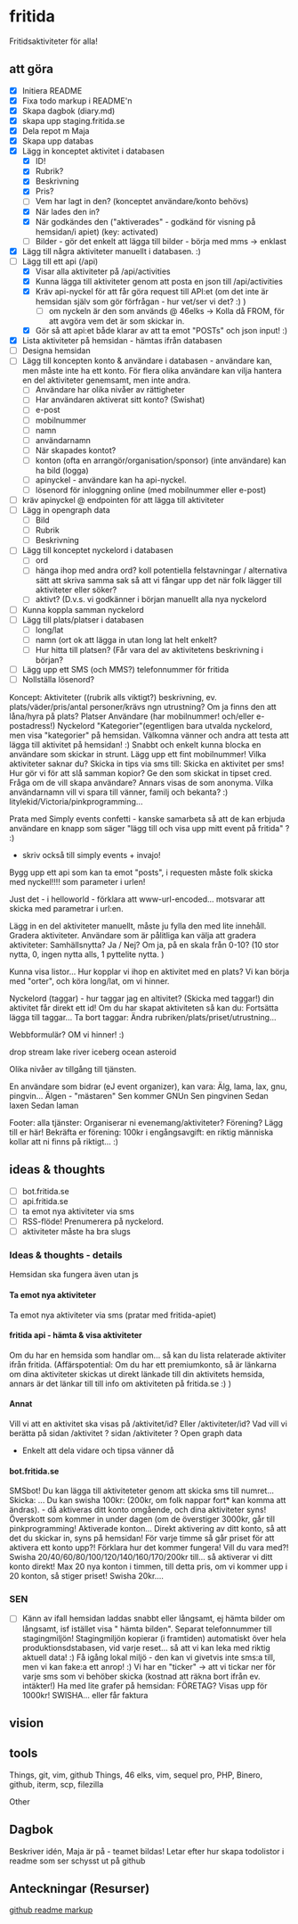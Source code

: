 # fritida
Fritidsaktiviteter för alla!

## att göra
- [x] Initiera README
- [x] Fixa todo markup i README'n
- [x] Skapa dagbok (diary.md)
- [x] skapa upp staging.fritida.se
- [x] Dela repot m Maja
- [x] Skapa upp databas
- [x] Lägg in konceptet aktivitet i databasen
  - [x] ID!
  - [x] Rubrik?
  - [x] Beskrivning
  - [x] Pris?
  - [ ] Vem har lagt in den? (konceptet användare/konto behövs)
  - [x] När lades den in?
  - [x] När godkändes den ("aktiverades" - godkänd för visning på hemsidan/i apiet) (key: activated)
  - [ ] Bilder - gör det enkelt att lägga till bilder - börja med mms -> enklast
- [x] Lägg till några aktiviteter manuellt i databasen. :)
- [ ] Lägg till ett api (/api)
  - [x] Visar alla aktiviteter på /api/activities
  - [x] Kunna lägga till aktiviteter genom att posta en json till /api/activities
  - [x] Kräv api-nyckel för att får göra request till API:et (om det inte är hemsidan själv som gör förfrågan - hur vet/ser vi det? :) )
    - [ ] om nyckeln är den som används @ 46elks -> Kolla då FROM, för att avgöra vem det är som skickar in.
  - [x] Gör så att api:et både klarar av att ta emot "POSTs" och json input! :)
- [x] Lista aktiviteter på hemsidan - hämtas ifrån databasen
- [ ] Designa hemsidan
- [ ] Lägg till koncepten konto & användare i databasen - användare kan, men måste inte ha ett konto. För flera olika användare kan vilja hantera en del aktiviteter genemsamt, men inte andra.  
  - [ ] Användare har olika nivåer av rättigheter
  - [ ] Har användaren aktiverat sitt konto? (Swishat)
  - [ ] e-post
  - [ ] mobilnummer
  - [ ] namn
  - [ ] användarnamn
  - [ ] När skapades kontot?
  - [ ] konton (ofta en arrangör/organisation/sponsor) (inte användare) kan ha bild (logga)
  - [ ] apinyckel - användare kan ha api-nyckel.
  - [ ] lösenord för inloggning online (med mobilnummer eller e-post)
- [ ] kräv apinyckel @ endpointen för att lägga till aktiviteter
- [ ] Lägg in opengraph data
  - [ ] Bild
  - [ ] Rubrik
  - [ ] Beskrivning
- [ ] Lägg till konceptet nyckelord i databasen
  - [ ] ord
  - [ ] hänga ihop med andra ord? koll potentiella felstavningar / alternativa sätt att skriva samma sak så att vi fångar upp det när folk lägger till aktiviteter eller söker?
  - [ ] aktivt? (D.v.s. vi godkänner i början manuellt alla nya nyckelord
- [ ] Kunna koppla samman nyckelord
- [ ] Lägg till plats/platser i databasen
  - [ ] long/lat
  - [ ] namn (ort ok att lägga in utan long lat helt enkelt?
  - [ ] Hur hitta till platsen? (Får vara del av aktivitetens beskrivning i början?
- [ ] Lägg upp ett SMS (och MMS?) telefonnummer för fritida
- [ ] Nollställa lösenord?

Koncept:
Aktiviteter ((rubrik alls viktigt?) beskrivning, ev. plats/väder/pris/antal personer/krävs ngn utrustning? Om ja finns den att låna/hyra på plats?
Platser
Användare (har mobilnummer! och/eller e-postadress!)
Nyckelord "Kategorier"(egentligen bara utvalda nyckelord, men visa "kategorier" på hemsidan. 
Välkomna vänner och andra att testa att lägga till aktivitet på hemsidan! :)
Snabbt och enkelt kunna blocka en användare som skickar in strunt. 
Lägg upp ett fint mobilnummer!
Vilka aktiviteter saknar du? Skicka in tips via sms till:
Skicka en aktivitet per sms!
Hur gör vi för att slå samman kopior?
Ge den som skickat in tipset cred. Fråga om de vill skapa användare? Annars visas de som anonyma. Vilka användarnamn vill vi spara till vänner, familj och bekanta? :)
litylekid/Victoria/pinkprogramming...

Prata med Simply events confetti - kanske samarbeta så att de kan erbjuda användare en knapp som säger "lägg till och visa upp mitt event på fritida" ? :)
+ skriv också till simply events + invajo!

Bygg upp ett api som kan ta emot "posts", i requesten måste folk skicka med nyckel!!!! som parameter i urlen!

Just det - i helloworld - förklara att www-url-encoded... motsvarar att skicka med parametrar i url:en. 

Lägg in en del aktiviteter manuellt, måste ju fylla den med lite innehåll. Gradera aktiviteter. Användare som är pålitliga kan välja att gradera aktiviteter:
Samhällsnytta? Ja / Nej? Om ja, på en skala från 0-10? (10 stor nytta, 0, ingen nytta alls, 1 pyttelite nytta. )

Kunna visa listor...
Hur kopplar vi ihop en aktivitet med en plats?
Vi kan börja med "orter", och köra long/lat, om vi hinner. 


Nyckelord (taggar) - hur taggar jag en altivitet? (Skicka med taggar!) din aktivitet får direkt ett id!
Om du har skapat aktiviteten så kan du:
Fortsätta lägga till taggar...
Ta bort taggar:
Ändra rubriken/plats/priset/utrustning...

Webbformulär? OM vi hinner! :)


drop
stream
lake
river
iceberg
ocean
asteroid

Olika nivåer av tillgång till tjänsten. 


En användare som bidrar (eJ event organizer), kan vara:
Älg, lama, lax, gnu, pingvin...
Älgen - "mästaren"
Sen kommer GNUn
Sen pingvinen
Sedan laxen
Sedan laman


Footer: alla tjänster:
Organiserar ni evenemang/aktiviteter?
Förening? Lägg till er här!
Bekräfta er förening: 100kr i engångsavgift: en riktig människa kollar att ni finns på riktigt... :)


## ideas & thoughts
- [ ] bot.fritida.se
- [ ] api.fritida.se 
- [ ] ta emot nya aktiviteter via sms
- [ ] RSS-flöde! Prenumerera på nyckelord.
- [ ] aktiviteter måste ha bra slugs

### Ideas & thoughts - details
Hemsidan ska fungera även utan js
#### Ta emot nya aktiviteter
Ta emot nya aktiviteter via sms (pratar med fritida-apiet)
#### fritida api - hämta & visa aktiviteter
Om du har en hemsida som handlar om...  så kan du lista relaterade aktiviter ifrån fritida.
(Affärspotential: Om du har ett premiumkonto, så är länkarna om dina aktiviteter skickas ut direkt länkade till din aktivitets hemsida, annars är det länkar till till info om aktiviteten på fritida.se :) )
#### Annat
Vill vi att en aktivitet ska visas på /aktivitet/id? Eller /aktiviteter/id?
Vad vill vi berätta på sidan /aktivitet ?
sidan /aktiviteter ?
Open graph data
- Enkelt att dela vidare och tipsa vänner då
#### bot.fritida.se
SMSbot!
Du kan lägga till aktiviteteter genom att skicka sms till numret...
Skicka:
...
Du kan swisha 100kr: (200kr, om folk nappar fort* kan komma att ändras).  - då aktiveras ditt konto omgående, och dina aktiviteter syns!
Överskott som kommer in under dagen (om de överstiger 3000kr, går till pinkprogramming!
Aktiverade konton...
Direkt aktivering av ditt konto, så att det du skickar in, syns på hemsidan!
För varje timme så går priset för att aktivera ett konto upp?!  Förklara hur det kommer fungera! Vill du vara med?! Swisha 20/40/60/80/100/120/140/160/170/200kr till...
så aktiverar vi ditt konto direkt!
Max 20 nya konton i timmen, till detta pris, om vi kommer upp i 20 konton, så stiger priset!
Swisha 20kr....

### SEN
- [ ] Känn av ifall hemsidan laddas snabbt eller långsamt, ej hämta bilder om långsamt, isf istället visa " hämta bilden".
Separat telefonnummer till stagingmiljön!
Stagingmiljön kopierar (i framtiden) automatiskt över hela produktionsdstabasen, vid varje reset... så att vi kan leka med riktig aktuell data! :)
Få igång lokal miljö  - den kan vi givetvis inte sms:a till, men vi kan fake:a ett anrop!  :)
Vi har en "ticker" -> att vi tickar ner för varje sms som vi behöber skicka (kostnad att räkna bort ifrån ev. intäkter!) 
Ha med lite grafer på hemsidan:
FÖRETAG?
Visas upp för 1000kr! SWISHA... eller får faktura

## vision


## tools
Things, git, vim, github
Things, 46 elks, vim, sequel pro, PHP, Binero, github, iterm, scp, filezilla


Other
## Dagbok
Beskriver idén, Maja är på - teamet bildas!
Letar efter hur skapa todolistor i readme som ser schysst ut på github

## Anteckningar (Resurser)
[github readme markup](https://help.github.com/articles/basic-writing-and-formatting-syntax/#task-lists)
